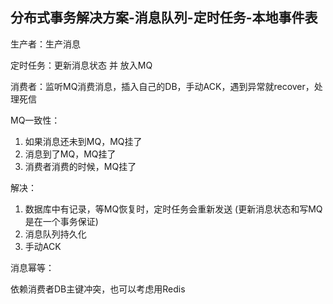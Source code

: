 ## 分布式事务解决方案-消息队列-定时任务-本地事件表

生产者：生产消息

定时任务：更新消息状态 并 放入MQ

消费者：监听MQ消费消息，插入自己的DB，手动ACK，遇到异常就recover，处理死信



MQ一致性：

1. 如果消息还未到MQ，MQ挂了
2. 消息到了MQ，MQ挂了
3. 消费者消费的时候，MQ挂了



解决：

1. 数据库中有记录，等MQ恢复时，定时任务会重新发送 (更新消息状态和写MQ是在一个事务保证)
2. 消息队列持久化
3. 手动ACK



消息幂等：

依赖消费者DB主键冲突，也可以考虑用Redis